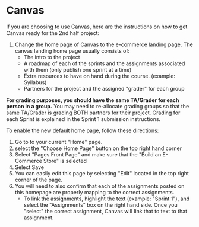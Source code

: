 # Canvas

If you are choosing to use Canvas, here are the instructions on how to get Canvas
ready for the 2nd half project:

1. Change the home page of Canvas to the e-commerce landing page. The canvas landing home page usually consists of:
   - The intro to the project
   - A roadmap of each of the sprints and the assignments associated with them (only publish one sprint at a time)
   - Extra resources to have on hand during the course.  (example: Syllabus)
   - Partners for the project and the assigned "grader" for each group

**For grading purposes, you should have the same TA/Grader for each person in a group.** You
may need to re-allocate grading groups so that the same TA/Grader is grading BOTH partners
for their project. Grading for each Sprint is explained in the Sprint 1 submission instructions.

To enable the new default home page, follow these directions:
1. Go to to your current "Home" page.
2. select the "Choose Home Page" button on the top right hand corner
3. Select "Pages Front Page" and make sure that the "Build an E-Commerce Store" is selected
4. Select Save
5. You can easily edit this page by selecting "Edit" located in the top right corner of the page.
6. You will need to also confirm that each of the assignments posted on this homepage are properly mapping
to the correct assignments. 
   - To link the assignments, highlight the text (example: "Sprint 1"), and select the "Assignments" box on the 
   right hand side. Once you "select" the correct assignment, 
Canvas will link that to text to that assignment.

